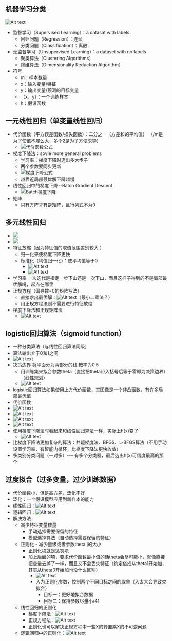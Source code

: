 ## 机器学习分类
![Alt text](image-24.png)
- 监督学习（Supervised Learning）：a datasat with labels
  - 回归问题（Regression）：连续
  - 分类问题（Classification）：离散
- 无监督学习（Unsupervised Learning）：a dataset with no labels
  - 聚类算法（Clustering Algorithms）
  - 降维算法（Dimensionality Reduction Algorithm）
- 符号
  -  m：样本数量
  -  x：输入变量/特征
  -  y：输出变量/预测的目标变量
  -  （x，y）：一个训练样本
  -  h：假设函数

## 一元线性回归（单变量线性回归）
  - 代价函数（平方误差函数/损失函数）：二分之一（方差和的平均值） （/m是为了使值不那么大，多个2是为了方便求导）
    - ![代价函数公式](image-1.png) 
  - 梯度下降法：sovle more general problems
    - 学习率：梯度下降时迈出多大步子  
    - 两个参数要同步更新
    - ![梯度下降公式](image.png)
    - 越靠近局部最优解下降越慢
  - 线性回归中的梯度下降--Batch Gradient Descent
    - ![Batch梯度下降](image-2.png)
  - 矩阵
    - 只有方阵才有逆矩阵，且行列式不为0
## 多元线性回归
  - ![ ](image-4.png)
  - ![ ](image-5.png)
  - 特征放缩（因为特征值的取值范围差别较大 ）
    - 归一化来使梯度下降更快
    - 标准化（均值归一化）：使平均值等于0
      - ![Alt text](image-3.png)
      - ![Alt text](image-6.png)
  - 学习率 一次迭代是指走一步下山还是一次下山，而且这样子得到的不是局部最优解吗，起点在哪里
- 正规方程（偏导数=0的矩阵写法）
  - 直接求出最优解：![Alt text](image-7.png)（最小二乘法？）
  - 用正规方程法则不需要进行特征放缩
- 梯度下降法和正规矩阵法
  - ![Alt text](image-8.png) 
## logistic回归算法（sigmoid function）
  - 一种分类算法（与线性回归算法同级）
  - 算法输出介于0和1之间
  - ![Alt text](image-9.png)
  - 决策边界 将平面分为两部分的线 概率为0.5
    - 用训练集来拟合参数theta（直接把theta带入括号后等于零即为决策边界）（线性规划）
    - ![Alt text](image-10.png)
  - logistic回归算法如果使用上方代价函数，其图像是一个非凸函数，有许多局部最优值
  - 代价函数
  - ![Alt text](image-14.png)
  - ![Alt text](image-15.png)
  - ![Alt text](image-13.png)
  - ![Alt text](image-12.png)
  - 使用梯度下降法时看起来和线性回归算法一样，实际上h(x)变了
    - ![Alt text](image-16.png)
  - 比梯度下降法更加复杂的算法：共轭梯度法、BFGS、L-BFGS算法（不用手动设置学习率，有智能内循环，比梯度下降法更快收敛）
- 多类别分类问题（一对多）--- 有多个分类器，最后选出h(x)可信度最高的那个
## 过度拟合（过多变量，过少训练数据）
  - 代价函数小，但是高方差，泛化不好
  - 泛化：一个假设模型应用到新样本的能力 
  - 线性回归：![Alt text](image-17.png) 
  - 逻辑回归：![Alt text](image-18.png)
  - 解决方法
    - 减少特征变量数量
      - 手动选择需要保留的特征
      - 模型选择算法（自动选择需要保留的特征）
    - 正则化 - 减少量级或者参数theta j的大小
      - 正则化项就是惩罚项
      - 加上后面的项，要求代价函数最小值的话theta会尽可能小，就像直接把变量去掉了一样，而且又不会丢失特征（约定俗成从theta1开始加，其实从theta0开始加也没什么区别）
        - ![Alt text](image-20.png)
        - 入为正则化参数，控制两个不同目标之间的取舍（入太大会导致欠拟合）
          - 目标一：更好地拟合数据
          - 目标二：保持参数尽量小/41
    - 线性回归的正则化
      - 梯度下降法：![Alt text](image-21.png)
      - 正规方程法：![Alt text](image-22.png)
      - 正则化也可以解决正规方程中一些X的转置乘X的不可逆问题
    - 逻辑回归中的正则化：![Alt text](image-23.png)